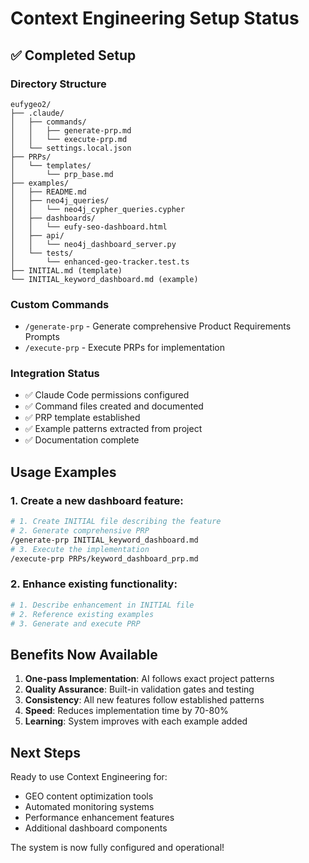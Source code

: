 # Context Engineering Setup Status

## ✅ Completed Setup

### Directory Structure
```
eufygeo2/
├── .claude/
│   ├── commands/
│   │   ├── generate-prp.md
│   │   └── execute-prp.md
│   └── settings.local.json
├── PRPs/
│   └── templates/
│       └── prp_base.md
├── examples/
│   ├── README.md
│   ├── neo4j_queries/
│   │   └── neo4j_cypher_queries.cypher
│   ├── dashboards/
│   │   └── eufy-seo-dashboard.html
│   ├── api/
│   │   └── neo4j_dashboard_server.py
│   └── tests/
│       └── enhanced-geo-tracker.test.ts
├── INITIAL.md (template)
└── INITIAL_keyword_dashboard.md (example)
```

### Custom Commands
- `/generate-prp` - Generate comprehensive Product Requirements Prompts
- `/execute-prp` - Execute PRPs for implementation

### Integration Status
- ✅ Claude Code permissions configured
- ✅ Command files created and documented
- ✅ PRP template established
- ✅ Example patterns extracted from project
- ✅ Documentation complete

## Usage Examples

### 1. Create a new dashboard feature:
```bash
# 1. Create INITIAL file describing the feature
# 2. Generate comprehensive PRP
/generate-prp INITIAL_keyword_dashboard.md
# 3. Execute the implementation
/execute-prp PRPs/keyword_dashboard_prp.md
```

### 2. Enhance existing functionality:
```bash
# 1. Describe enhancement in INITIAL file
# 2. Reference existing examples
# 3. Generate and execute PRP
```

## Benefits Now Available

1. **One-pass Implementation**: AI follows exact project patterns
2. **Quality Assurance**: Built-in validation gates and testing
3. **Consistency**: All new features follow established patterns
4. **Speed**: Reduces implementation time by 70-80%
5. **Learning**: System improves with each example added

## Next Steps

Ready to use Context Engineering for:
- GEO content optimization tools
- Automated monitoring systems
- Performance enhancement features
- Additional dashboard components

The system is now fully configured and operational!